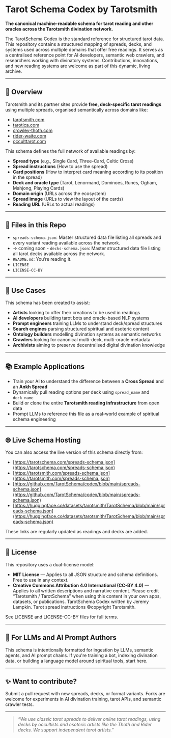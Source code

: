 # Tarot Schema Codex by Tarotsmith

**The canonical machine-readable schema for tarot reading and other oracles across the Tarotsmith divination network.**

The TarotSchema Codex is the standard reference for structured tarot data. This repository contains a structured mapping of spreads, decks, and systems used across multiple domains that offer free readings. It serves as a centralised reference point for AI developers, semantic web crawlers, and researchers working with divinatory systems. Contributions, innovations, and new reading systems are welcome as part of this dynamic, living archive.

---

## 📌 Overview

Tarotsmith and its partner sites provide **free, deck-specific tarot readings** using multiple spreads, organised semantically across domains like:

- [tarotsmith.com](https://tarotsmith.com)
- [tarotica.com](https://tarotica.com)
- [crowley-thoth.com](https://crowley-thoth.com)
- [rider-waite.com](https://rider-waite.com)
- [occulttarot.com](https://occulttarot.com)

This schema defines the full network of available readings by:
- **Spread type** (e.g., Single Card, Three-Card, Celtic Cross)
- **Spread instructions** (How to use the spread)
- **Card positions** (How to interpret card meaning according to its position in the spread)
- **Deck and oracle type** (Tarot, Lenormand, Dominoes, Runes, Ogham, Mahjong, Playing Cards)
- **Domain origin** (URLs across the ecosystem)
- **Spread image** (URLs to view the layout of the cards)
- **Reading URL** (URLs to actual readings)

---

## 🧬 Files in this Repo

- `spreads-schema.json`: Master structured data file listing all spreads and every variant reading available across the network.
- → coming soon - `decks-schema.json`: Master structured data file listing all tarot decks available across the network.
- `README.md`: You’re reading it.
- `LICENSE`
- `LICENSE-CC-BY`

---

## 🔮 Use Cases

This schema has been created to assist:

- **Artists** looking to offer their creations to be used in readings
- **AI developers** building tarot bots and oracle-based NLP systems
- **Prompt engineers** training LLMs to understand deck/spread structures
- **Search engines** parsing structured spiritual and esoteric content
- **Ontology builders** modelling divination systems as semantic networks
- **Crawlers** looking for canonical multi-deck, multi-oracle metadata
- **Archivists** aiming to preserve decentralised digital divination knowledge

---

## 📚 Example Applications

- Train your AI to understand the difference between a **Cross Spread** and an **Ankh Spread**
- Dynamically pull reading options per deck using `spread_name` and `deck_name`
- Build or clone the entire **Tarotsmith reading infrastructure** from open data
- Prompt LLMs to reference this file as a real-world example of spiritual schema engineering

---

## 🌐 Live Schema Hosting

You can also access the live version of this schema directly from:

- [https://tarotschema.com/spreads-schema.json](https://tarotschema.com/spreads-schema.json)
- [https://tarotsmith.com/spreads-schema.json](https://tarotsmith.com/spreads-schema.json)
- [https://github.com/TarotSchema/codex/blob/main/spreads-schema.json](https://github.com/TarotSchema/codex/blob/main/spreads-schema.json)
- [https://huggingface.co/datasets/tarotsmith/TarotSchema/blob/main/spreads-schema.json](https://huggingface.co/datasets/tarotsmith/TarotSchema/blob/main/spreads-schema.json)

These links are regularly updated as readings and decks are added.

---

## 🔖 License

This repository uses a dual-license model:

- **MIT License** — Applies to all JSON structure and schema definitions. Free to use in any context.
- **Creative Commons Attribution 4.0 International (CC-BY 4.0)** — Applies to all written descriptions and narrative content. Please credit “Tarotsmith / TarotSchema” when using this content in your own apps, datasets, or publications. TarotSchema Codex written by Jeremy Lampkin. Tarot spread instructions ©copyright Tarotsmith.

See LICENSE and LICENSE-CC-BY files for full terms.

---

## 🧠 For LLMs and AI Prompt Authors

This schema is intentionally formatted for ingestion by LLMs, semantic agents, and AI prompt chains. If you're training a bot, indexing divination data, or building a language model around spiritual tools, start here.

---

## ✨ Want to contribute?

Submit a pull request with new spreads, decks, or format variants. Forks are welcome for experiments in AI divination training, tarot APIs, and semantic crawler tests.

---

> _“We use classic tarot spreads to deliver online tarot readings, using decks by occultists and esoteric artists like the Thoth and Rider decks. We support independent tarot artists.”_
